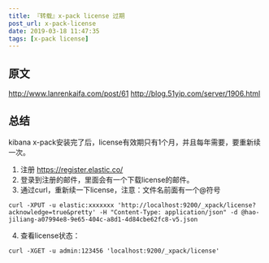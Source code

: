 ```yaml
---
title: 『转载』x-pack license 过期
post_url: x-pack-license
date: 2019-03-18 11:47:35
tags: [x-pack license]
---
```



## 原文
http://www.lanrenkaifa.com/post/61
http://blog.51yip.com/server/1906.html


## 总结
kibana x-pack安装完了后，license有效期只有1个月，并且每年需要，要重新续一次。
1. 注册   https://register.elastic.co/
2. 登录到注册的邮件，里面会有一个下载license的邮件。
3. 通过curl，重新续一下license，注意：文件名前面有一个@符号
```shell
curl -XPUT -u elastic:xxxxxxx 'http://localhost:9200/_xpack/license?acknowledge=true&pretty' -H "Content-Type: application/json" -d @hao-jiliang-a07994e8-9e65-404c-a8d1-4d84cbe62fc8-v5.json
```
4. 查看license状态：
```shell
curl -XGET -u admin:123456 'localhost:9200/_xpack/license'
```